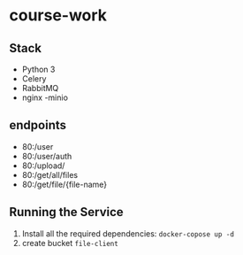 # course-work
## Stack
- Python 3
- Celery
- RabbitMQ
- nginx
-minio
## endpoints
- 80:/user
- 80:/user/auth
- 80:/upload/
- 80:/get/all/files
- 80:/get/file/{file-name}
## Running the Service
1) Install all the required dependencies: ``` docker-copose up -d ```
2) create bucket ``` file-client ```  


